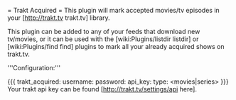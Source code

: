 = Trakt Acquired =
This plugin will mark accepted movies/tv episodes in your [http://trakt.tv trakt.tv] library.

This plugin can be added to any of your feeds that download new tv/movies, or it can be used with the [wiki:Plugins/listdir listdir] or [wiki:Plugins/find find] plugins to mark all your already acquired shows on trakt.tv.

'''Configuration:'''

{{{
trakt_acquired:
  username: <trakt username>
  password: <trakt password>
  api_key: <trakt api key>
  type: <movies|series>
}}}
Your trakt api key can be found [http://trakt.tv/settings/api here].